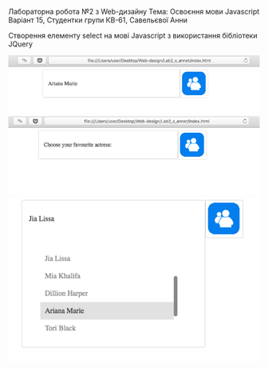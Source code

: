 Лабораторна робота №2
   з Web-дизайну
Тема: Освоєння мови Javascript
  Варіант 15,
Студентки групи КВ-61,
Савельєвої Анни

Створення елементу select на мові Javascript з використання бібліотеки JQuery

![Image alt](https://github.com/SavelievaAnna/Web-design/blob/master/Lab2/screenshots/screen1.png)
![Image alt](https://github.com/SavelievaAnna/Web-design/blob/master/Lab2/screenshots/screen2.png)
![Image alt](https://github.com/SavelievaAnna/Web-design/blob/master/Lab2/screenshots/screen3.png)
